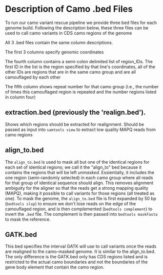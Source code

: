 # Description of Camo .bed Files

To run our camo variant rescue pipeline we provide three bed files for each genome build.
Following the description below, these three files can be used to call camo variants in 
CDS camo regions of the genome

All 3 .bed files contain the same column descriptions. 

The first 3 columns specify genomic coordinates

The fourth column contains a semi-colon delimited list of region_IDs. The first ID in the
list is the region specified by that line's coordinates, all of the other IDs are regions
that are in the same camo group and are all camouflaged by each other

The fifth column shows repeat number for that camo group (i.e., the number of times this 
camouflaged region is repeated and the number regions listed in column four)

## extraction.bed (previously the 'realign.bed').

Shows which regions should be extracted for realignment. Should be passed as
input into `samtools view` to extract low quality MAPQ reads from camo regions


## align_to.bed

The `align_to.bed` is used to mask all but one of the identical regions for each set of
identical regions; we call it the "align_to" bed because it contains the regions that 
will be left *unmasked*. Essientially, it includes the one region (semi-randomly selected)
in each camo group where all reads for that group of identical sequence should align. This
removes alignment ambiguity for the aligner so that the reads get a strong mapping quality
(MAPQ), making it possible to call variants for those regions (all treated as one). To mask
the genome, the `align_to.bed` file is first expanded by 50 bp (`bedtools slop`) to ensure
we don't lose reads on the edge of the camouflaged region, and is then complemented
(`bedtools complement`) to invert the `.bed` file. The complement is then passed into
`bedtools maskFasta` to mask the reference.


## GATK.bed

This bed specifies the interval GATK will use to call variants once the reads are
realigned to the camo-masked genome. It is similar to the align_to.bed. The only
difference is the GATK.bed only has CDS regions listed and is restricted to the actual
camo boundaries and not the boundaries of the gene body element that contain the camo
region. 
